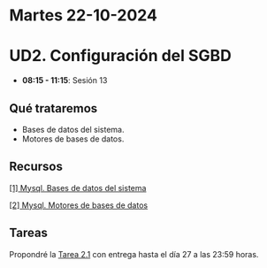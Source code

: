 
# Martes 22-10-2024

# UD2. Configuración del SGBD

- **08:15 - 11:15**: Sesión 13


## Qué trataremos
- Bases de datos del sistema.
- Motores de bases de datos.

## Recursos
[[1] Mysql. Bases de datos del sistema](https://wiki.cifprodolfoucha.es/index.php?title=Mysql_Bases_de_datos_del_sistema)

[[2] Mysql. Motores de bases de datos](https://wiki.cifprodolfoucha.es/index.php?title=Mysql_Motores_de_bases_de_datos)

## Tareas
Propondré la [Tarea 2.1](../../Documents/UD2/TAREA%202.1:%20Administración%20de%20motores%20de%20almacenamiento%20y%20manipulación%20de%20datos%20en%20MySQL.pdf) con entrega hasta el día 27 a las 23:59 horas.



